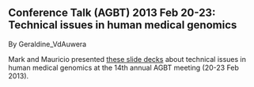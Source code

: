 ## Conference Talk (AGBT) 2013 Feb 20-23: Technical issues in human medical genomics

By Geraldine_VdAuwera

<p>Mark and Mauricio presented <a rel="nofollow" href="http://www.broadinstitute.org/gatk/guide/presentations?id=2247#materials">these slide decks</a> about technical issues in human medical genomics at the 14th annual AGBT meeting (20-23 Feb 2013).</p>
